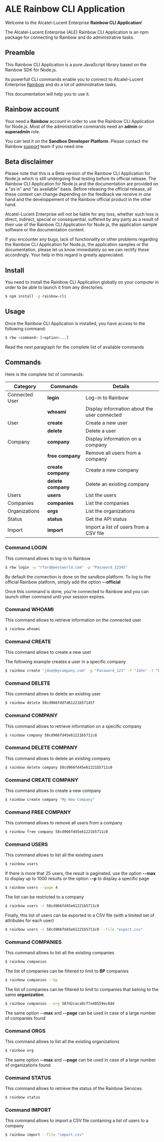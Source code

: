 ALE Rainbow CLI Application
===========================

Welcome to the Alcatel-Lucent Enterprise **Rainbow CLI Application**!

The Alcatel-Lucent Enterprise (ALE) Rainbow CLI Application is an npm package for connecting to Rainbow and do administrative tasks.


## Preamble

This Rainbow CLI Application is a pure JavaScript library based on the Rainbow SDK for Node.js. 

Its powerfull CLI commands enable you to connect to Alcatel-Lucent Enterprise [Rainbow](https://www.openrainbow.com) and do a lot of administrative tasks.

This documentation will help you to use it.


## Rainbow account

Your need a **Rainbow** account in order to use the Rainbow CLI Application for Node.js. Most of the administrative commands need an **admin** or **superadmin** role.

You can test it on the **Sandbox Developer Platform**. Please contact the Rainbow [support](mailto:support@openrainbow.com) team if you need one.


## Beta disclaimer

Please note that this is a Beta version of the Rainbow CLI Application for Node.js which is still undergoing final testing before its official release. The Rainbow CLI Application for Node.js and the documentation are provided on a "as is" and "as available" basis. Before releasing the official release, all these content can change depending on the feedback we receive in one hand and the developpement of the Rainbow official product in the other hand.

Alcatel-Lucent Enterprise will not be liable for any loss, whether such loss is direct, indirect, special or consequential, suffered by any party as a result of their use of the Rainbow CLI Application for Node.js, the application sample software or the documentation content.

If you encounter any bugs, lack of functionality or other problems regarding the Rainbow CLI Application for Node.js, the application samples or the documentation, please let us know immediately so we can rectify these accordingly. Your help in this regard is greatly appreciated. 


## Install

You need to install the Rainbow CLI Application globally on your computer in order to be able to launch it from any directories.

```bash
$ npm install -g rainbow-cli
```


## Usage

Once the Rainbow CLI Application is installed, you have access to the following command:

```bash
$ rbw <command> [<option>...]
```

Read the next paragraph for the complete list of available commands


## Commands

Here is the complete list of commands:

| Category | Commands | Details |
|----------|----------|---------|
| Connected User | **login** | Log-in to Rainbow | 
| | **whoami** | Display information about the user connected |
| User | **create** <username> | Create a new user |
| | **delete** <id> | Delete a user |
| Company | **company** <id> | Display information on a company |
| | **free company** <id> | Remove all users from a company |
| | **create company** <name>| Create a new company |
| | **delete company** <id>| Delete an existing company |
| Users | **users** | List the users |
| Companies | **companies** | List the companies |
| Organizations | **orgs** | List the organizations |
| Status | **status** | Get the API status |
| Import | **import** | Import a list of users from a CSV file |


### Command **LOGIN**

This command allows to log-in to Rainbow

```bash
$ rbw login -u "rford@westworld.com" -p "Password_12345"
```

By default the connection is done on the sandbox platform. To log to the official Rainbow platform, simply add the option **--official**


Once this command is done, you're connected to Rainbow and you can launch other command until your session expires.

### Command **WHOAMI**

This command allows to retrieve information on the connected user

```bash
$ rainbow whoami
```

### Command **CREATE**

This command allows to create a new user

The following example creates a user in a specific company

```bash
$ rainbow create "jdoe@mycompany.com" -p "Password_123" -f "John" -l "Doe" -c 58cd966fd45e61221b5711c0
```

### Command **DELETE**

This command allows to delete an existing user

```bash
$ rainbow delete 58cd966fddfd61221b57145f
```

### Command **COMPANY**

This command allows to retrieve information on a specific company

```bash
$ rainbow company 58cd966fd45e61221b5711c0
```

### Command **DELETE COMPANY**

This command allows to delete an existing company

```bash
$ rainbow delete company 58cd966fd45e61221b5711c0
```

### Command **CREATE COMPANY**

This command allows to create a new company

```bash
$ rainbow create company "My New Company"
```

### Command **FREE COMPANY**

This command allows to remove all users from a company

```bash
$ rainbow free company 58cd966fd45e61221b5711c0
```

### Command **USERS**

This command allows to list all the existing users

```bash
$ rainbow users
```

If there is more that 25 users, the result is paginated. use the option **--max** to display up to 1000 results or the option **--p** to display a specific page

```bash
$ rainbow users --page 4
```

The list can be restricted to a company

```bash
$ rainbow users -c 58cd966fd45e61221b5711c0
```

Finally, this list of users can be exported to a CSV file (with a limited set of attributes for each user)

```bash
$ rainbow users -c 58cd966fd45e61221b5711c0 --file "export.csv"
```

### Command **COMPANIES**

This command allows to list all the existing companies

```bash
$ rainbow companies
```

The list of companies can be filtered to limit to **BP** companies

```bash
$ rainbow companies --bp
```

The list of companies can be filtered to limit to companies that belong to the same **organization**.

```bash
$ rainbow companies --org 587d2caca9cf7a40559ec8dd
```


The same option **--max** and **--page** can be used in case of a large number of companies found


### Command **ORGS**

This command allows to list all the existing organizations

```bash
$ rainbow org
```


The same option **--max** and **--page** can be used in case of a large number of organizations found


### Command **STATUS**

This command allows to retrieve the status of the Rainbow Services

```bash
$ rainbow status
```

### Command **IMPORT**

This command allows to import a CSV file containing a list of users to a company

```bash
$ rainbow import --file "import.csv"
```